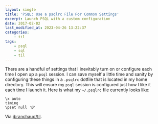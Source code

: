 ```yaml
---
layout: single
title: 'PSQL: Use a psqlrc File For Common Settings'
excerpt: Launch PSQL with a custom configuration
date: 2017-02-02
last_modified_at: 2023-04-26 13:22:37
categories:
    - til
tags:
    - psql
    - sql
    - til
---
```


There are a handful of settings that I inevitably turn on or configure each
time I open up a `psql` session. I can save myself a little time and sanity
by configuring these things in a `.psqlrc` dotfile that is located in my
home directory. This will ensure my `psql` session is configured just how I
like it each time I launch it. Here is what my `~/.psqlrc` file currently
looks like:

```psqlrc
\x auto
timing
\pset null 'Ø'
```

Via [jbranchaud/til](https://github.com/jbranchaud/til).
